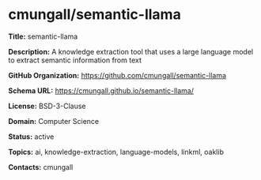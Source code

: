 # cmungall/semantic-llama

**Title:** semantic-llama

**Description:** A knowledge extraction tool that uses a large language model to extract semantic information from text

**GitHub Organization:** https://github.com/cmungall/semantic-llama

**Schema URL:** https://cmungall.github.io/semantic-llama/

**License:** BSD-3-Clause

**Domain:** Computer Science

**Status:** active

**Topics:** ai, knowledge-extraction, language-models, linkml, oaklib

**Contacts:** cmungall